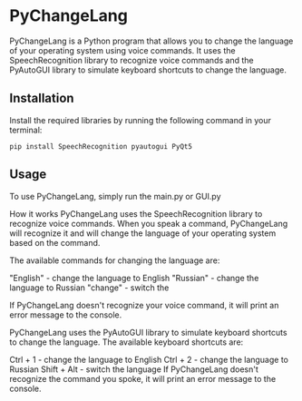 # PyChangeLang
PyChangeLang is a Python program that allows you to change the language of your operating system using voice commands. It uses the SpeechRecognition library to recognize voice commands and the PyAutoGUI library to simulate keyboard shortcuts to change the language.

## Installation
Install the required libraries by running the following command in your terminal:
```
pip install SpeechRecognition pyautogui PyQt5
```

## Usage
To use PyChangeLang, simply run the main.py or GUI.py

How it works
PyChangeLang uses the SpeechRecognition library to recognize voice commands. When you speak a command, PyChangeLang will recognize it and will change the language of your operating system based on the command.

The available commands for changing the language are:

"English" - change the language to English
"Russian" - change the language to Russian
"change" - switch the 

If PyChangeLang doesn't recognize your voice command, it will print an error message to the console.

PyChangeLang uses the PyAutoGUI library to simulate keyboard shortcuts to change the language. The available keyboard shortcuts are:

Ctrl + 1 - change the language to English
Ctrl + 2 - change the language to Russian
Shift + Alt - switch the language
If PyChangeLang doesn't recognize the command you spoke, it will print an error message to the console.